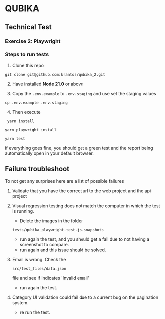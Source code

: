 # QUBIKA

## Technical Test

### Exercise 2: Playwright

### Steps to run tests
1. Clone this repo
```
git clone git@github.com:krantos/qubika_2.git
```

2. Have installed **Node 21.0** or above

3. Copy the `.env.example` to `.env.staging` and use set the staging values

```
cp .env.example .env.staging
```

4. Then execute

```
 yarn install
```

```
yarn playwright install
```

```
yarn test
```

if everything goes fine, you should get a green test and the report being automatically open in your default browser.

## Failure troubleshoot

To not get any surprises here are a list of possible failures

1. Validate that you have the correct url to the web project and the api project

1. Visual regression testing does not match the computer in which the test is running.

   - Delete the images in the folder

   ```
   tests/qubika_playwright.test.js-snapshots
   ```

   - run again the test, and you should get a fail due to not having a screenshot to compare.
   - run again and this issue should be solved.

1. Email is wrong. Check the

   ```
   src/test_files/data.json
   ```

   file and see if indicates 'Invalid email'

   - run again the test.

1. Category UI validation could fail due to a current bug on the pagination system.

   - re run the test.